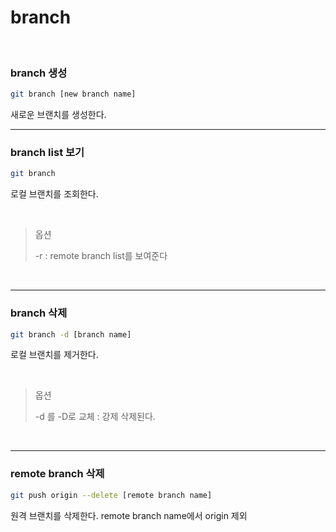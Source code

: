 # branch

</br>

### branch 생성

```bash
git branch [new branch name]
```

새로운 브랜치를 생성한다. 
</br>

---

### branch list 보기

```bash
git branch
```

로컬 브랜치를 조회한다.

</br>

> 옵션
> 
> -r : remote branch list를 보여준다

</br>

------

### branch 삭제

```bash
git branch -d [branch name]
```

로컬 브랜치를 제거한다.

</br>

> 옵션
> 
> -d  를 -D로 교체 : 강제 삭제된다.

</br>

----

### remote branch 삭제

```bash
git push origin --delete [remote branch name]
```

원격 브랜치를 삭제한다. remote branch name에서 origin 제외
